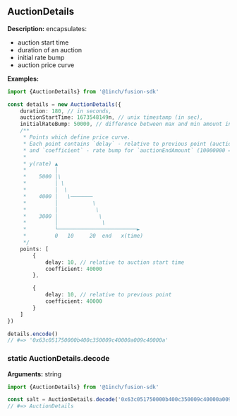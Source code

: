 ## AuctionDetails

**Description:** encapsulates:

-   auction start time
-   duration of an auction
-   initial rate bump
-   auction price curve

**Examples:**

```typescript
import {AuctionDetails} from '@1inch/fusion-sdk'

const details = new AuctionDetails({
    duration: 180, // in seconds,
    auctionStartTime: 1673548149n, // unix timestamp (in sec),
    initialRateBump: 50000, // difference between max and min amount in percents, 10000000 = 100%
    /**
     * Points which define price curve.
     * Each point contains `delay` - relative to previous point (auction start for first)
     * and `coefficient` - rate bump for `auctionEndAmount` (10000000 = 100%)
     *
     * y(rate) ▲
     *         │
     *    5000 │\
     *         │ \
     *         │  \
     *    4000 │   \───────
     *         │           \
     *         │            \
     *    3000 │             \
     *         │              \
     *         └─────────────────────────►
     *         0   10     20  end   x(time)
     */
    points: [
        {
            delay: 10, // relative to auction start time
            coefficient: 40000
        },

        {
            delay: 10, // relative to previous point
            coefficient: 40000
        }
    ]
})

details.encode()
// #=> '0x63c051750000b400c350009c40000a009c40000a'
```

### static AuctionDetails.decode

**Arguments:** string

```typescript
import {AuctionDetails} from '@1inch/fusion-sdk'

const salt = AuctionDetails.decode('0x63c051750000b400c350009c40000a009c40000a')
// #=> AuctionDetails
```
